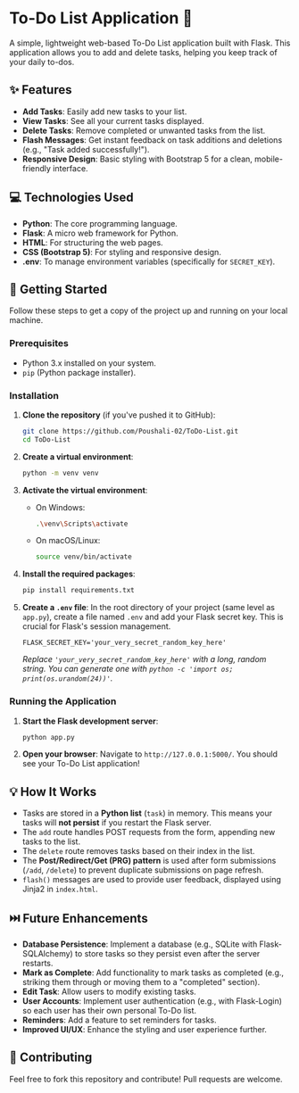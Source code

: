 # To-Do List Application 📝

A simple, lightweight web-based To-Do List application built with Flask. This application allows you to add and delete tasks, helping you keep track of your daily to-dos.

## ✨ Features

  * **Add Tasks**: Easily add new tasks to your list.
  * **View Tasks**: See all your current tasks displayed.
  * **Delete Tasks**: Remove completed or unwanted tasks from the list.
  * **Flash Messages**: Get instant feedback on task additions and deletions (e.g., "Task added successfully\!").
  * **Responsive Design**: Basic styling with Bootstrap 5 for a clean, mobile-friendly interface.

## 💻 Technologies Used

  * **Python**: The core programming language.
  * **Flask**: A micro web framework for Python.
  * **HTML**: For structuring the web pages.
  * **CSS (Bootstrap 5)**: For styling and responsive design.
  * **.env**: To manage environment variables (specifically for `SECRET_KEY`).

## 🚀 Getting Started

Follow these steps to get a copy of the project up and running on your local machine.

### Prerequisites

  * Python 3.x installed on your system.
  * `pip` (Python package installer).

### Installation

1.  **Clone the repository** (if you've pushed it to GitHub):

    ```bash
    git clone https://github.com/Poushali-02/ToDo-List.git
    cd ToDo-List
    ```

2.  **Create a virtual environment**:

    ```bash
    python -m venv venv
    ```

3.  **Activate the virtual environment**:

      * On Windows:
        ```bash
        .\venv\Scripts\activate
        ```
      * On macOS/Linux:
        ```bash
        source venv/bin/activate
        ```

4.  **Install the required packages**:

    ```bash
    pip install requirements.txt
    ```

5.  **Create a `.env` file**:
    In the root directory of your project (same level as `app.py`), create a file named `.env` and add your Flask secret key. This is crucial for Flask's session management.

    ```env
    FLASK_SECRET_KEY='your_very_secret_random_key_here'
    ```

    *Replace `'your_very_secret_random_key_here'` with a long, random string. You can generate one with `python -c 'import os; print(os.urandom(24))'`.*

### Running the Application

1.  **Start the Flask development server**:

    ```bash
    python app.py
    ```

2.  **Open your browser**:
    Navigate to `http://127.0.0.1:5000/`. You should see your To-Do List application\!

## 💡 How It Works

  * Tasks are stored in a **Python list** (`task`) in memory. This means your tasks will **not persist** if you restart the Flask server.
  * The `add` route handles POST requests from the form, appending new tasks to the list.
  * The `delete` route removes tasks based on their index in the list.
  * The **Post/Redirect/Get (PRG) pattern** is used after form submissions (`/add`, `/delete`) to prevent duplicate submissions on page refresh.
  * `flash()` messages are used to provide user feedback, displayed using Jinja2 in `index.html`.

## ⏭️ Future Enhancements

  * **Database Persistence**: Implement a database (e.g., SQLite with Flask-SQLAlchemy) to store tasks so they persist even after the server restarts.
  * **Mark as Complete**: Add functionality to mark tasks as completed (e.g., striking them through or moving them to a "completed" section).
  * **Edit Task**: Allow users to modify existing tasks.
  * **User Accounts**: Implement user authentication (e.g., with Flask-Login) so each user has their own personal To-Do list.
  * **Reminders**: Add a feature to set reminders for tasks.
  * **Improved UI/UX**: Enhance the styling and user experience further.

## 🤝 Contributing

Feel free to fork this repository and contribute\! Pull requests are welcome.
